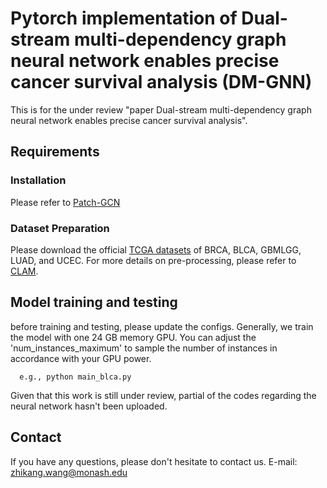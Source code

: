 # Pytorch implementation of Dual-stream multi-dependency graph neural network enables precise cancer survival analysis (DM-GNN)

This is for the under review "paper Dual-stream multi-dependency graph neural network enables precise cancer survival analysis". 

 ## Requirements
 ### Installation
Please refer to [Patch-GCN](https://github.com/mahmoodlab/Patch-GCN) 

 ### Dataset Preparation
 Please download the official [TCGA datasets](https://www.cancer.gov/ccg/research/genome-sequencing/tcga) of BRCA, BLCA, GBMLGG, LUAD, and UCEC. 
 For more details on pre-processing, please refer to [CLAM](https://github.com/mahmoodlab/CLAM).
 
 ## Model training and testing
 before training and testing, please update the configs. Generally, we train the model with one 24 GB memory GPU. You can adjust the 'num_instances_maximum' to sample the number of instances in accordance with your GPU power.  
 ~~~~~~~~~~~~~~~~~~
   e.g., python main_blca.py
 ~~~~~~~~~~~~~~~~~~

Given that this work is still under review, partial of the codes regarding the neural network hasn't been uploaded. 

## Contact
If you have any questions, please don't hesitate to contact us. E-mail: [zhikang.wang@monash.edu](zhikang.wang@monash.edu) 

